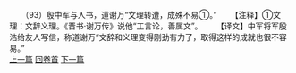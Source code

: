 　　（93）殷中军与人书，道谢万“文理转遭，成殊不易①。”
　　【注释】①文理：文辞义理。《晋书·谢万传》说他“工言论，善属文”。
　　【译文】中军将军殷浩给友人写信，称道谢万“文辞和义理变得刚劲有力了，取得这样的成就也很不容易。”
<br>[上一篇](08_092) [回卷首](08_000) [下一篇](08_094)
